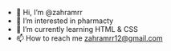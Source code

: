 - 👋 Hi, I’m @zahramrr
- 👀 I’m interested in pharmacty
- 🌱 I’m currently learning HTML & CSS
- 📫 How to reach me zahramrr12@gmail.com

<!---
zahramrr/zahramrr is a ✨ special ✨ repository because its `README.md` (this file) appears on your GitHub profile.
You can click the Preview link to take a look at your changes.
--->
